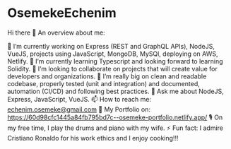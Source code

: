 # OsemekeEchenim
Hi there 👋
An overview about me:

🔭 I’m currently working on Express (REST and GraphQL APIs), NodeJS, VueJS, projects using JavaScript, MongoDB, MySQl, deploying on AWS, Netlify.
🌱 I’m currently learning Typescript and looking forward to learning Solidity. 
👯 I’m looking to collaborate on projects that will create value for developers and organizations.
🎯 I’m really big on clean and readable codebase, properly tested (unit and integration) and documented, automation (CI/CD) and following best practices.
💬 Ask me about NodeJS, Express, JavaScript, VueJS.
📫 How to reach me: echenim.osemeke@gmail.com
📠 My Portfolio on: https://60d98cfc1445a84fb795bd7c--osemeke-portfolio.netlify.app/
🎙 On my free time, I play the drums and piano with my wife.
⚡ Fun fact: I admire Cristiano Ronaldo for his work ethics and I enjoy cooking!!!

